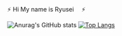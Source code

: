 
<a>&#9889;  Hi My name is Ryusei　  &#9889;</a>

![Anurag's GitHub stats](https://github-readme-stats.vercel.app/api?username=RyuseiAndy&hide=contribs,prs)
[![Top Langs](https://github-readme-stats.vercel.app/api/top-langs/?username=RYuseiAndy&layout=compact)](https://github.com/anuraghazra/github-readme-stats)
